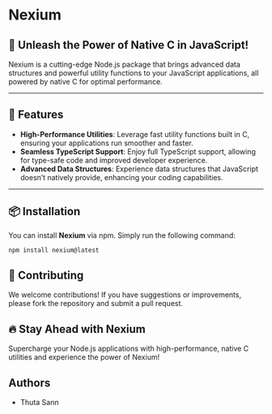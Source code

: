 # **Nexium**

## 🌌 **Unleash the Power of Native C in JavaScript!**

Nexium is a cutting-edge Node.js package that brings advanced data structures and powerful utility functions to your JavaScript applications, all powered by native C for optimal performance.

---

## 🚀 **Features**

- **High-Performance Utilities**: Leverage fast utility functions built in C, ensuring your applications run smoother and faster.
- **Seamless TypeScript Support**: Enjoy full TypeScript support, allowing for type-safe code and improved developer experience.
- **Advanced Data Structures**: Experience data structures that JavaScript doesn’t natively provide, enhancing your coding capabilities.

---

## 📦 **Installation**

You can install **Nexium** via npm. Simply run the following command:

```bash
npm install nexium@latest
```

## 🤝 Contributing

We welcome contributions! If you have suggestions or improvements, please fork the repository and submit a pull request.

## 🔥 Stay Ahead with Nexium

Supercharge your Node.js applications with high-performance, native C utilities and experience the power of Nexium!

## Authors

- Thuta Sann
